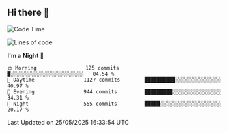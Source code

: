 ## Hi there 👋

<!--
**Wangmerlyn/Wangmerlyn** is a ✨ _special_ ✨ repository because its `README.md` (this file) appears on your GitHub profile.

Here are some ideas to get you started:

- 🔭 I’m currently working on ...
- 🌱 I’m currently learning ...
- 👯 I’m looking to collaborate on ...
- 🤔 I’m looking for help with ...
- 💬 Ask me about ...
- 📫 How to reach me: ...
- 😄 Pronouns: ...
- ⚡ Fun fact: ...
-->
<!--START_SECTION:waka-->
![Code Time](http://img.shields.io/badge/Code%20Time-309%20hrs%2040%20mins-blue)

![Lines of code](https://img.shields.io/badge/From%20Hello%20World%20I%27ve%20Written-12.3%20million%20lines%20of%20code-blue)

**I'm a Night 🦉** 

```text
🌞 Morning                125 commits         █░░░░░░░░░░░░░░░░░░░░░░░░   04.54 % 
🌆 Daytime                1127 commits        ██████████░░░░░░░░░░░░░░░   40.97 % 
🌃 Evening                944 commits         █████████░░░░░░░░░░░░░░░░   34.31 % 
🌙 Night                  555 commits         █████░░░░░░░░░░░░░░░░░░░░   20.17 % 
```



 Last Updated on 25/05/2025 16:33:54 UTC
<!--END_SECTION:waka-->
